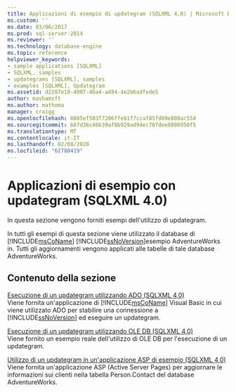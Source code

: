 ```yaml
---
title: Applicazioni di esempio di updategram (SQLXML 4,0) | Microsoft Docs
ms.custom: ''
ms.date: 03/06/2017
ms.prod: sql-server-2014
ms.reviewer: ''
ms.technology: database-engine
ms.topic: reference
helpviewer_keywords:
- sample applications [SQLXML]
- SQLXML, samples
- updategrams [SQLXML], samples
- examples [SQLXML], Updategram
ms.assetid: d2287e10-4007-4ba4-ad84-4e2b6adfede5
author: mashamsft
ms.author: mathoma
manager: craigg
ms.openlocfilehash: 0805ef503f7206ffeb1f7ccaf85fd09e808ac554
ms.sourcegitcommit: b87d36c46b39af8b929ad94ec707dee8800950f5
ms.translationtype: MT
ms.contentlocale: it-IT
ms.lasthandoff: 02/08/2020
ms.locfileid: "62780419"
---
```

# <a name="updategram-sample-applications-sqlxml-40"></a>Applicazioni di esempio con updategram (SQLXML 4.0)
  In questa sezione vengono forniti esempi dell'utilizzo di updategram.  
  
 In tutti gli esempi di questa sezione viene utilizzato il database di [!INCLUDE[msCoName](../../includes/msconame-md.md)] [!INCLUDE[ssNoVersion](../../includes/ssnoversion-md.md)]esempio AdventureWorks in. Tutti gli aggiornamenti vengono applicati alle tabelle di tale database AdventureWorks.  
  
## <a name="in-this-section"></a>Contenuto della sezione  
 [Esecuzione di un updategram utilizzando ADO &#40;SQLXML 4,0&#41;](../../relational-databases/sqlxml-annotated-xsd-schemas-xpath-queries/updategrams/executing-an-updategram-by-using-ado-sqlxml-4-0.md)  
 Viene fornita un'applicazione di [!INCLUDE[msCoName](../../includes/msconame-md.md)] Visual Basic in cui viene utilizzato ADO per stabilire una connessione a [!INCLUDE[ssNoVersion](../../includes/ssnoversion-md.md)] ed eseguire un updategram.  
  
 [Esecuzione di un updategram utilizzando OLE DB &#40;SQLXML 4,0&#41;](../../relational-databases/sqlxml-annotated-xsd-schemas-xpath-queries/updategrams/executing-an-updategram-by-using-ole-db-sqlxml-4-0.md)  
 Viene fornito un esempio reale dell'utilizzo di OLE DB per l'esecuzione di un updategram.  
  
 [Utilizzo di un updategram in un'applicazione ASP di esempio &#40;SQLXML 4,0&#41;](../../relational-databases/sqlxml-annotated-xsd-schemas-xpath-queries/updategrams/using-an-updategram-in-a-sample-asp-application-sqlxml-4-0.md)  
 Viene fornita un'applicazione ASP (Active Server Pages) per aggiornare le informazioni sui clienti nella tabella Person.Contact del database AdventureWorks.  
  
  
